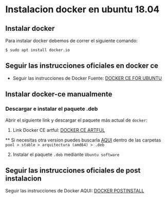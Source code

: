 # Instalacion docker en ubuntu 18.04

## Instalar docker

Para instalar docker debemos de correr el siguiente comando:

```
$ sudo apt install docker.io
```

## Seguir las instrucciones oficiales en docker ce


- Seguir las instrucciones de Docker Fuente: [DOCKER CE FOR UBUNTU](https://docs.docker.com/install/linux/docker-ce/ubuntu/#prerequisites)

## Instalar docker-ce manualmente

### Descargar e instalar el paquete .deb

Abrir el siguiente link y descargar el paquete más actual de `docker`:

1. Link Docker CE artful: [DOCKER CE ARTFUL](https://download.docker.com/linux/ubuntu/dists/artful/pool/stable/amd64/)

** Si necesitas otra version puedes buscarla [AQUI](https://download.docker.com/linux/ubuntu/dists/) dentro de las carpetas `pool > stable > arquitectura (amd64) > .deb`

2. Instalar el paquete `.deb` mediante `Ubuntu software`

## Seguir las instrucciones oficiales de post instalacion

Seguir las instrucciones de Docker AQUI: [DOCKER POSTINSTALL](https://docs.docker.com/install/linux/linux-postinstall/#manage-docker-as-a-non-root-user)

